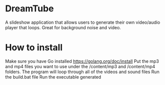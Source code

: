 # DreamTube
A slideshow application that allows users to generate their own video/audio player that loops. Great for background noise and video.

# How to install
Make sure you have Go installed https://golang.org/doc/install 
Put the mp3 and mp4 files you want to use under the /content/mp3 and /content/mp4 folders.
The program will loop through all of the videos and sound files
Run the build.bat file
Run the executable generated

